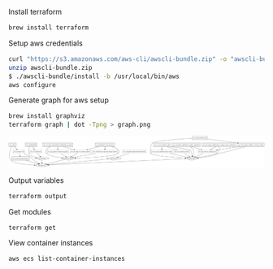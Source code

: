 Install terraform
``` bash
brew install terraform
```

Setup aws credentials
``` bash
curl "https://s3.amazonaws.com/aws-cli/awscli-bundle.zip" -o "awscli-bundle.zip"
unzip awscli-bundle.zip
$ ./awscli-bundle/install -b /usr/local/bin/aws
aws configure
```

Generate graph for aws setup
``` bash
brew install graphviz
terraform graph | dot -Tpng > graph.png
```
![graph](graph.png)

Output variables
``` bash
terraform output
```

Get modules
``` bash
terraform get
```

View container instances
``` bash
aws ecs list-container-instances
```
